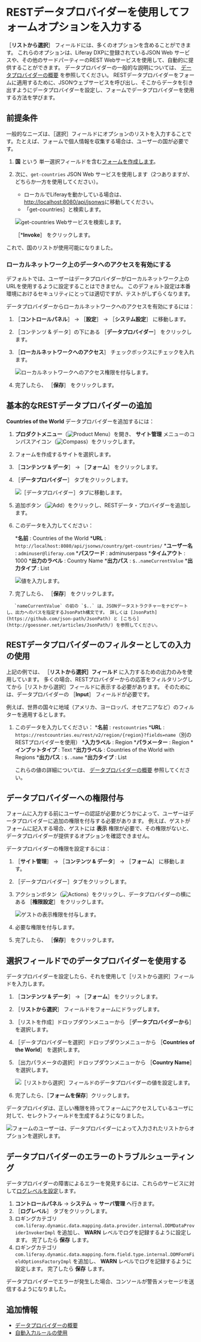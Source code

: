# RESTデータプロバイダーを使用してフォームオプションを入力する

［**リストから選択**］ フィールドには、多くのオプションを含めることができます。 これらのオプションは、Liferay DXPに登録されているJSON Web サービスや、その他のサードパーティーのREST Webサービスを使用して、自動的に提供することができます。 データプロバイダーの一般的な説明については、 [データプロバイダーの概要](./data-providers-overview.md) を参照してください。 RESTデータプロバイダーをフォームに適用するために、JSONウェブサービスを呼び出し、そこからデータを引き出すようにデータプロバイダーを設定し、フォームでデータプロバイダーを使用する方法を学びます。

<a name="前提条件" />

## 前提条件

一般的なニーズは、［選択］フィールドにオプションのリストを入力することです。たとえば、フォームで個人情報を収集する場合は、ユーザーの国が必要です。

1. **国** という 単一選択フィールドを含む[フォームを作成します](../creating-and-managing-forms/creating-forms.md)。


2. 次に、`get-countries` JSON Web サービスを使用します（2つありますが、どちらか一方を使用してください）。

   * ローカルでLiferayを動かしている場合は、 <http://localhost:8080/api/jsonws>に移動してください。
   * 「get-countries］と検索します。

   ![get-countries Webサービスを検索します。](./using-the-rest-data-provider-to-populate-form-options/images/02.png)

   ［***Invoke**］ をクリックします。

これで、国のリストが使用可能になりました。

### ローカルネットワーク上のデータへのアクセスを有効にする

デフォルトでは、ユーザーはデータプロバイダーがローカルネットワーク上のURLを使用するように設定することはできません。 このデフォルト設定は本番環境におけるセキュリティにとっては適切ですが、テストがしずらくなります。

データプロバイダーからローカルネットワークへのアクセスを有効にするには：

1. ［**コントロールパネル**］ → ［**設定**］ → ［**システム設定**］ に移動します。
1. ［コンテンツ & データ］の下にある ［**データプロバイダー**］ をクリックします。
1. ［**ローカルネットワークへのアクセス**］ チェックボックスにチェックを入れます。

    ![ローカルネットワークへのアクセス権限を付与します。](./using-the-rest-data-provider-to-populate-form-options/images/01.png)

1. 完了したら、 ［**保存**］ をクリックします。

<a name="基本的なrestデータプロバイダーの追加" />

## 基本的なRESTデータプロバイダーの追加

**Countries of the World** データプロバイダーを追加するには：

1. **プロダクトメニュー**（![Product Menu](../../../images/icon-product-menu.png)）を開き、 **サイト管理** メニューのコンパスアイコン（![Compass](../../../images/icon-compass.png)）をクリックします。
1. フォームを作成するサイトを選択します。
1. ［**コンテンツ & データ**］ &rarr; ［**フォーム**］ をクリックします。
1. ［**データプロバイダー**］ タブをクリックします。

    ![［データプロバイダー］タブに移動します。](./using-the-rest-data-provider-to-populate-form-options/images/03.png)

1. 追加ボタン（![Add](../../../images/icon-add.png)）をクリックし、RESTデータ・プロバイダーを追加します。
1. このデータを入力してください：

    ***名前** : Countries of the World
    ***URL** : `http://localhost:8080/api/jsonws/country/get-countries/`
    ***ユーザー名** : `adminuser@liferay.com`
    ***パスワード** : adminuserpass
    ***タイムアウト** : 1000
    ***出力のラベル** : Country Name
    ***出力パス** : `$..nameCurrentValue`
    ***出力タイプ** : List

    ![値を入力します。](./using-the-rest-data-provider-to-populate-form-options/images/04.png)

1. 完了したら、 ［**保存**］ をクリックします。

```{note}
   `nameCurrentValue` の前の `$..` は、JSONデータストラクチャーをナビゲートし、出力へのパスを指定するJsonPath構文です。 詳しくは [JsonPath](https://github.com/json-path/JsonPath) と [こちら](http://goessner.net/articles/JsonPath/) を参照してください。
```

<a name="restデータプロバイダーのフィルターとしての入力の使用" />

## RESTデータプロバイダーのフィルターとしての入力の使用

上記の例では、 ［**リストから選択］フィールド** に入力するための出力のみを使用しています。 多くの場合、RESTプロバイダーからの応答をフィルタリングしてから［リストから選択］フィールドに表示する必要があります。 そのためには、データプロバイダーの ［**Input**］ フィールドが必要です。

例えば、世界の国々に地域（アメリカ、ヨーロッパ、オセアニアなど）のフィルターを適用するとします。

1. このデータを入力してください：
   ***名前** : `restcountries`
   ***URL** : `https://restcountries.eu/rest/v2/region/{region}?fields=name`（別のRESTプロバイダーを使用）
   ***入力ラベル** : Region
   ***パラメーター** : Region
   ***インプットタイプ** : Text
   ***出力ラベル** : Countries of the World with Regions
   ***出力パス** : `$..name`
   ***出力タイプ** : List

   これらの値の詳細については、 [データプロバイダーの概要](./data-providers-overview.md) 参照してください。

<a name="データプロバイダーへの権限付与" />

## データプロバイダーへの権限付与

フォームに入力する前にユーザーの認証が必要かどうかによって、ユーザーはデータプロバイダーに追加の権限を付与する必要があります。 例えば、ゲストがフォームに記入する場合、ゲストには **表示** 権限が必要で、その権限がないと、データプロバイダーが提供するオプションを確認できません。

データプロバイダーの権限を設定するには：

1. ［**サイト管理**］ &rarr; ［**コンテンツ & データ**］ &rarr; ［**フォーム**］ に移動します。
1. ［データプロバイダー］タブをクリックします。
1. アクションボタン（![Actions](../../../images/icon-actions.png)）をクリックし、データプロバイダーの横にある ［**権限設定**］ をクリックします。

    ![ゲストの表示権限を付与します。](./using-the-rest-data-provider-to-populate-form-options/images/05.png)

1. 必要な権限を付与します。
1. 完了したら、 ［**保存**］ をクリックします。

<a name="選択フィールドでのデータプロバイダーを使用する" />

## 選択フィールドでのデータプロバイダーを使用する

データプロバイダーを設定したら、それを使用して［リストから選択］フィールドを入力します。

1. ［**コンテンツ & データ**］ &rarr; ［**フォーム**］ をクリックします。
1. ［**リストから選択**］ フィールドをフォームにドラッグします。
1. ［リストを作成］ドロップダウンメニューから ［**データプロバイダーから**］ を選択します。
1. ［データプロバイダーを選択］ドロップダウンメニューから ［**Countries of the World**］ を選択します。
1. ［出力パラメータの選択］ドロップダウンメニューから ［**Country Name**］ を選択します。

    ![［リストから選択］フィールドのデータプロバイダーの値を設定します。](./using-the-rest-data-provider-to-populate-form-options/images/06.png)

1. 完了したら、［**フォームを保存**］クリックします。

データプロバイダは、正しい権限を持ってフォームにアクセスしているユーザに対して、セレクトフィールドを生成するようになりました。

![フォームのユーザーは、データプロバイダーによって入力されたリストからオプションを選択します。](./using-the-rest-data-provider-to-populate-form-options/images/07.png)

<a name="データプロバイダーのエラーのトラブルシューティング" />

## データプロバイダーのエラーのトラブルシューティング

データプロバイダーの障害によるエラーを発見するには、これらのサービスに対して[ログレベルを設定](../../../system-administration/using-the-server-administration-panel/configuring-logging.md)します。

1. **コントロールパネル** &rarr; **システム** &rarr; **サーバ管理** へ行きます。
1. ［**ログレベル**］ タブをクリックします。
1. ロギングカテゴリ `com.liferay.dynamic.data.mapping.data.provider.internal.DDMDataProviderInvokerImpl` を追加し、 **WARN** レベルでログを記録するように設定します。 完了したら **保存** します。
1. ロギングカテゴリ `com.liferay.dynamic.data.mapping.form.field.type.internal.DDMFormFieldOptionsFactoryImpl` を追加し、 **WARN** レベルでログを記録するように設定します。 完了したら **保存** します。

データプロバイダーでエラーが発生した場合、コンソールが警告メッセージを送信するようになりました。

<a name="追加情報" />

## 追加情報

* [データプロバイダーの概要](./data-providers-overview.md)
* [自動入力ルールの使用](../form-rules/using-the-autofill-rule.md)
